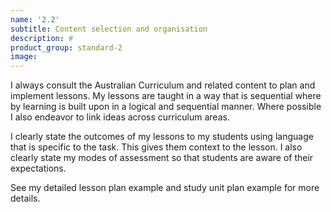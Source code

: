 ```yaml
---
name: '2.2'
subtitle: Content selection and organisation
description: #
product_group: standard-2
image:
---
```

I always consult the Australian Curriculum and related content to plan and implement lessons.  My lessons are taught in a way that is sequential where by learning is built upon in a logical and sequential manner.  Where possible I also endeavor to link ideas across curriculum areas.

I clearly state the outcomes of my lessons to my students using language that is specific to the task. This gives them context to the lesson. I also clearly state my modes of assessment so that students are aware of their expectations.

See my detailed lesson plan example and study unit plan  example for more details.
